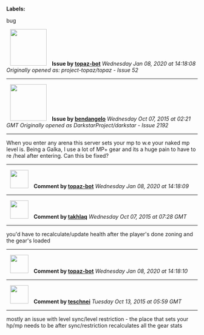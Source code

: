 **Labels:**

bug



<a href="https://github.com/topaz-bot"><img src="https://avatars3.githubusercontent.com/u/59651103?v=4" width="96" height="96" hspace="10"></img></a> **Issue by [topaz-bot](https://github.com/topaz-bot)**
_Wednesday Jan 08, 2020 at 14:18:08_
_Originally opened as: project-topaz/topaz - Issue 52_

----

<a href="https://github.com/bendangelo"><img src="https://avatars3.githubusercontent.com/u/674090?v=4"  width="96" height="96" hspace="10"></img></a> **Issue by [bendangelo](https://github.com/bendangelo)**
_Wednesday Oct 07, 2015 at 02:21 GMT_
_Originally opened as DarkstarProject/darkstar - Issue 2192_

----

When you enter any arena this server sets your mp to w.e your naked mp level is. Being a Galka, I use a lot of MP+ gear and its a huge pain to have to re /heal after entering. Can this be fixed?




----
<a href="https://github.com/topaz-bot"><img src="https://avatars3.githubusercontent.com/u/59651103?v=4" width="48" height="48" hspace="10"></img></a> **Comment by [topaz-bot](https://github.com/topaz-bot)**
_Wednesday Jan 08, 2020 at 14:18:09_

----

<a href="https://github.com/takhlaq"><img src="https://avatars1.githubusercontent.com/u/6381451?v=4"  width="48" height="48" hspace="10"></img></a> **Comment by [takhlaq](https://github.com/takhlaq)**
_Wednesday Oct 07, 2015 at 07:28 GMT_

----

you'd have to recalculate/update health after the player's done zoning and the gear's loaded




----
<a href="https://github.com/topaz-bot"><img src="https://avatars3.githubusercontent.com/u/59651103?v=4" width="48" height="48" hspace="10"></img></a> **Comment by [topaz-bot](https://github.com/topaz-bot)**
_Wednesday Jan 08, 2020 at 14:18:10_

----

<a href="https://github.com/teschnei"><img src="https://avatars3.githubusercontent.com/u/1149183?v=4"  width="48" height="48" hspace="10"></img></a> **Comment by [teschnei](https://github.com/teschnei)**
_Tuesday Oct 13, 2015 at 05:59 GMT_

----

mostly an issue with level sync/level restriction - the place that sets your hp/mp needs to be after sync/restriction recalculates all the gear stats


